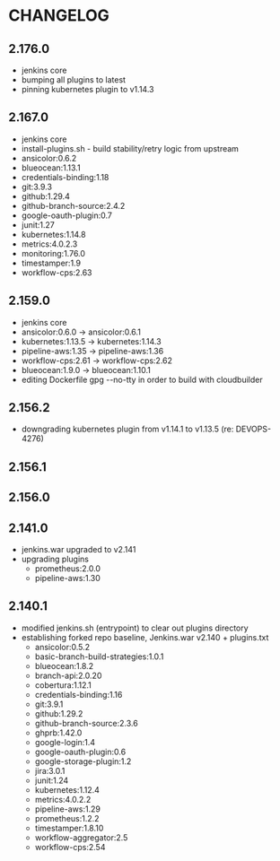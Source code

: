 CHANGELOG
=========
2.176.0
-----
* jenkins core
* bumping all plugins to latest
* pinning kubernetes plugin to v1.14.3


2.167.0
-----
* jenkins core
* install-plugins.sh - build stability/retry logic from upstream
* ansicolor:0.6.2
* blueocean:1.13.1
* credentials-binding:1.18
* git:3.9.3
* github:1.29.4
* github-branch-source:2.4.2
* google-oauth-plugin:0.7
* junit:1.27
* kubernetes:1.14.8
* metrics:4.0.2.3
* monitoring:1.76.0
* timestamper:1.9
* workflow-cps:2.63

2.159.0
-----
* jenkins core
* ansicolor:0.6.0 -> ansicolor:0.6.1
* kubernetes:1.13.5 -> kubernetes:1.14.3
* pipeline-aws:1.35 -> pipeline-aws:1.36
* workflow-cps:2.61 -> workflow-cps:2.62
* blueocean:1.9.0 -> blueocean:1.10.1
* editing Dockerfile gpg --no-tty  in order to build with cloudbuilder

2.156.2
-----
* downgrading kubernetes plugin from v1.14.1 to v1.13.5 (re: DEVOPS-4276)

2.156.1
-----


2.156.0
-----


2.141.0
-----
* jenkins.war upgraded to v2.141
* upgrading plugins
    - prometheus:2.0.0
    - pipeline-aws:1.30

2.140.1
-----
* modified jenkins.sh (entrypoint) to clear out plugins directory
* establishing forked repo baseline, Jenkins.war v2.140 + plugins.txt
    - ansicolor:0.5.2
    - basic-branch-build-strategies:1.0.1
    - blueocean:1.8.2
    - branch-api:2.0.20
    - cobertura:1.12.1
    - credentials-binding:1.16
    - git:3.9.1
    - github:1.29.2
    - github-branch-source:2.3.6
    - ghprb:1.42.0
    - google-login:1.4
    - google-oauth-plugin:0.6
    - google-storage-plugin:1.2
    - jira:3.0.1
    - junit:1.24
    - kubernetes:1.12.4
    - metrics:4.0.2.2
    - pipeline-aws:1.29
    - prometheus:1.2.2
    - timestamper:1.8.10
    - workflow-aggregator:2.5
    - workflow-cps:2.54
